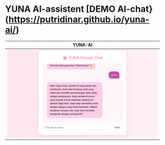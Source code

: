 # YUNA AI-assistent [DEMO AI-chat}(https://putridinar.github.io/yuna-ai/)

|             YUNA-AI            |
|--------------------------------|
|![](./assets/images/yuna-AI.png)|
